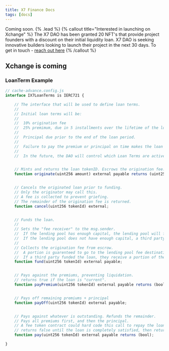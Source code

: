 ```yaml
---
title: X7 Finance Docs
tags: [docs]
---
```


Coming soon. {% .lead %}
{% callout  title="Interested in launching on Xchange" %}
The X7 DAO has been granted 20 NFT's that provide project founders with a discount on their initial liquidity loan. X7 DAO is seeking innovative builders looking to launch their project in the next 30 days. To get in touch - [reach out here](https://docs.google.com/forms/d/e/1FAIpQLSd4aN9IA0HOMTUQBRPHMEswtsfPzjsVOGhZlLS9BxviIqJHaQ/viewform)
{% /callout %}

## Xchange is coming

### LoanTerm Example

```js
// cache-advance.config.js
interface IX7LoanTerms is IERC721 {

    // The interface that will be used to define loan terms.
    //
    // Initial loan terms will be:
    //
    //  10% origination fee
    //  25% premimum, due in 5 installments over the lifetime of the loan.
    //
    //  Principal due prior to the end of the loan period.
    //
    //  Failure to pay the premium or principal on time makes the loan eligible for liquidation
    //
    //  In the future, the DAO will control which Loan Terms are active.


    // Mints and returns the loan tokenID. Escrows the origination fee.
    function originate(uint256 amount) external payable returns (uint256);


    // Cancels the originated loan prior to funding.
    // Only the originator may call this.
    // A fee is collected to prevent griefing.
    // The remainder of the origination fee is returned.
    function cancel(uint256 tokenId) external;


    // Funds the loan.
    //
    // Sets the "fee receiver" to the msg.sender.
    //  If the lending pool has enough capital, the lending pool will fund.
    //  If the lending pool does not have enough capital, a third party may choose to fund.
    //
    // Collects the origination fee from escrow.
    //  A portion is guarenteed to go to the lending pool fee destinations
    //  If a third party funded the loan, they receive a portion of the origination fee
    function fund(uint256 tokenId) external payable;


    // Pays against the premiums, preventing liquidation.
    // returns true if the loan is "current".
    function payPremium(uint256 tokenId) external payable returns (bool);


    // Pays off remaining premiums + principal
    function payOff(uint256 tokenId) external payable;


    // Pays against whatever is outstanding. Refunds the remainder.
    // Pays all premiums first, and then the principal.
    // A fee token contract could hard code this call to repay the loan automatically.
    // returns false until the loan is completely satisfied, then returns true.
    function pay(uint256 tokenId) external payable returns (bool);

}
```
